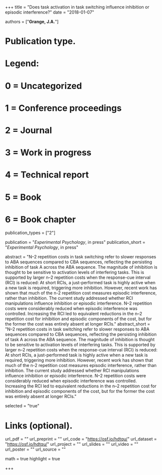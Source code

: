 +++
title = "Does task activation in task switching influence inhibition or episodic interference?"
date = "2018-01-07"

authors = ["**Grange, J.A.**"]

# Publication type.
# Legend:
# 0 = Uncategorized
# 1 = Conference proceedings
# 2 = Journal
# 3 = Work in progress
# 4 = Technical report
# 5 = Book
# 6 = Book chapter
publication_types = ["2"]

publication = "*Experimental Psychology*, in press"
publication_short = "*Experimental Psychology*, in press"

abstract = "N–2 repetition costs in task switching refer to slower responses to ABA sequences compared to CBA sequences, reflecting the persisting inhibition of task A across the ABA sequence. The magnitude of inhibition is thought to be sensitive to activation levels of interfering tasks. This is supported by larger n–2 repetition costs when the response-cue interval (RCI) is reduced: At short RCIs, a just-performed task is highly active when a new task is required, triggering more inhibition. However, recent work has shown that much of the n-2 repetition cost measures episodic interference, rather than inhibition. The current study addressed whether RCI manipulations influence inhibition or episodic interference. N–2 repetition costs were considerably reduced when episodic interference was controlled. Increasing the RCI led to equivalent reductions in the n–2 repetition cost for inhibition and episodic components of the cost, but for the former the cost was entirely absent at longer RCIs."
abstract_short = "N–2 repetition costs in task switching refer to slower responses to ABA sequences compared to CBA sequences, reflecting the persisting inhibition of task A across the ABA sequence. The magnitude of inhibition is thought to be sensitive to activation levels of interfering tasks. This is supported by larger n–2 repetition costs when the response-cue interval (RCI) is reduced: At short RCIs, a just-performed task is highly active when a new task is required, triggering more inhibition. However, recent work has shown that much of the n-2 repetition cost measures episodic interference, rather than inhibition. The current study addressed whether RCI manipulations influence inhibition or episodic interference. N–2 repetition costs were considerably reduced when episodic interference was controlled. Increasing the RCI led to equivalent reductions in the n–2 repetition cost for inhibition and episodic components of the cost, but for the former the cost was entirely absent at longer RCIs."

selected = "true"

# Links (optional).
url_pdf = ""
url_preprint = ""
url_code = "https://osf.io/hdtqu/"
url_dataset = "https://osf.io/hdtqu/"
url_project = ""
url_slides = ""
url_video = ""
url_poster = ""
url_source = ""

math = true
highlight = true

+++